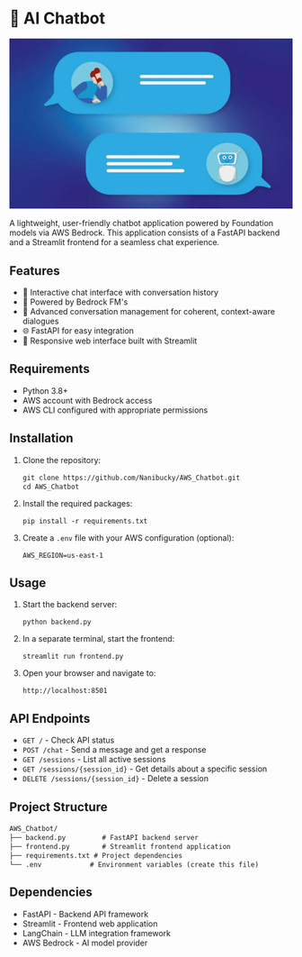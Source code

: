 # 🤖 AI Chatbot

![Chatbot Interface](https://github.com/Nanibucky/AWS_Chatbot/blob/main/source/cover%20page.jpg)

A lightweight, user-friendly chatbot application powered by Foundation models via AWS Bedrock. This application consists of a FastAPI backend and a Streamlit frontend for a seamless chat experience. 

## Features

- 💬 Interactive chat interface with conversation history
- 🧠 Powered by Bedrock FM's
- 🔄 Advanced conversation management for coherent, context-aware dialogues 
- 🌐 FastAPI for easy integration
- 📱 Responsive web interface built with Streamlit

## Requirements

- Python 3.8+
- AWS account with Bedrock access
- AWS CLI configured with appropriate permissions

## Installation

1. Clone the repository:
   ```
   git clone https://github.com/Nanibucky/AWS_Chatbot.git
   cd AWS_Chatbot
   ```

2. Install the required packages:
   ```
   pip install -r requirements.txt
   ```

3. Create a `.env` file with your AWS configuration (optional):
   ```
   AWS_REGION=us-east-1
   ```

## Usage

1. Start the backend server:
   ```
   python backend.py
   ```

2. In a separate terminal, start the frontend:
   ```
   streamlit run frontend.py
   ```

3. Open your browser and navigate to:
   ```
   http://localhost:8501
   ```

## API Endpoints

- `GET /` - Check API status
- `POST /chat` - Send a message and get a response
- `GET /sessions` - List all active sessions
- `GET /sessions/{session_id}` - Get details about a specific session
- `DELETE /sessions/{session_id}` - Delete a session

## Project Structure

```
AWS_Chatbot/
├── backend.py         # FastAPI backend server
├── frontend.py        # Streamlit frontend application
├── requirements.txt # Project dependencies
└── .env            # Environment variables (create this file)
```

## Dependencies

- FastAPI - Backend API framework
- Streamlit - Frontend web application
- LangChain - LLM integration framework
- AWS Bedrock - AI model provider

